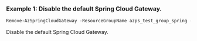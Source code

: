 ### Example 1: Disable the default Spring Cloud Gateway.
```powershell
Remove-AzSpringCloudGateway -ResourceGroupName azps_test_group_spring -ServiceName azps-spring-01 -Name default
```

Disable the default Spring Cloud Gateway.